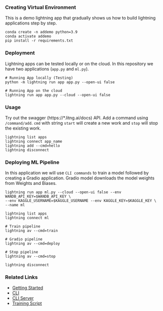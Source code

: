 ### Creating Virtual Environment
This is a demo lightning app that gradually shows us how to build lightning applications step by step.

```
conda create -n addemo python=3.9
conda activate addemo
pip install -r requirements.txt
```

### Deployment
Lightning apps can be tested locally or on the cloud. In this repository we have two applications (`app.py` and `ml.py`). 

```
# Running App locally (Testing)
python -m lightning run app app.py --open-ui false

# Running App on the cloud 
lightning run app app.py --cloud --open-ui false
```

### Usage
Try out the swagger (https://*.litng.ai/docs) API. Add a command using `/command/add`. `cmd` with string `start` will create a new work and `stop` will stop the existing work.

```
lightning list apps
lightning connect app_name 
lightning add --cmd=hello
lightning disconnect
```

### Deploying ML Pipeline
In this application we will use `CLI commands` to train a model followed by creating a Gradio application. Gradio model downloads the model weights from Weights and Biases.

```
lightning run app ml.py --cloud --open-ui false --env WANDB_API_KEY=$WANDB_API_KEY \
--env KAGGLE_USERNAME=$KAGGLE_USERNAME --env KAGGLE_KEY=$KAGGLE_KEY \
--name ml

lightning list apps
lightning connect ml

# Train pipeline
lightning av --cmd=train

# Gradio pipeline
lightning av --cmd=deploy

# Stop pipeline
lightning av --cmd=stop

lightning disconnect
```

### Related Links
- [Getting Started](https://lightning.ai/lightning-docs/get_started/lightning_apps_intro.html)
- [CLI](https://lightning.ai/lightning-docs/glossary/command_lines/command_lines.html)
- [CLI Server](https://lightning.ai/lightning-docs/workflows/build_command_line_interface/cli.html)
- [Training Script](https://github.com/Lightning-AI/lightning-hpo/blob/master/examples/scripts/train.py)
